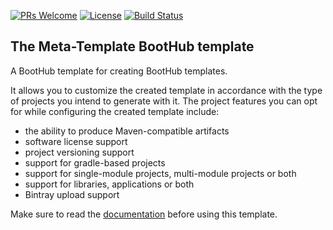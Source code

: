 [![PRs Welcome](https://img.shields.io/badge/PRs-welcome-brightgreen.svg?style=flat-square)](http://makeapullrequest.com)
[![License](https://img.shields.io/badge/License-Apache%202.0-blue.svg)](https://github.com/boothub-org/boothub-meta-template/blob/master/LICENSE)
[![Build Status](https://img.shields.io/travis/boothub-org/boothub-meta-template/master.svg?label=Build)](https://travis-ci.org/boothub-org/boothub-meta-template)
## The Meta-Template BootHub template ##

A BootHub template for creating BootHub templates.

It allows you to customize the created template in accordance with the type of projects you intend to generate with it.
The project features you can opt for while configuring the created template include:

- the ability to produce Maven-compatible artifacts
- software license support
- project versioning support
- support for gradle-based projects
- support for single-module projects, multi-module projects or both
- support for libraries, applications or both
- Bintray upload support

Make sure to read the [documentation](http://meta-template.boothub.org) before using this template.
